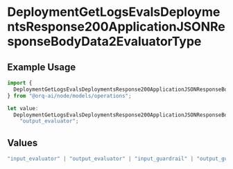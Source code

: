 # DeploymentGetLogsEvalsDeploymentsResponse200ApplicationJSONResponseBodyData2EvaluatorType

## Example Usage

```typescript
import {
  DeploymentGetLogsEvalsDeploymentsResponse200ApplicationJSONResponseBodyData2EvaluatorType,
} from "@orq-ai/node/models/operations";

let value:
  DeploymentGetLogsEvalsDeploymentsResponse200ApplicationJSONResponseBodyData2EvaluatorType =
    "output_evaluator";
```

## Values

```typescript
"input_evaluator" | "output_evaluator" | "input_guardrail" | "output_guardrail"
```